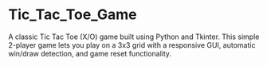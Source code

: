 # Tic_Tac_Toe_Game
A classic Tic Tac Toe (X/O) game built using Python and Tkinter. This simple 2-player game lets you play on a 3x3 grid with a responsive GUI, automatic win/draw detection, and game reset functionality.
